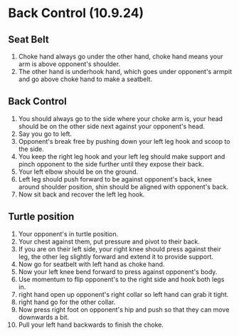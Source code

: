 # Back Control (10.9.24)

## Seat Belt

1. Choke hand always go under the other hand, choke hand means your arm is above opponent's shoulder.
2. The other hand is underhook hand, which goes under opponent's armpit and go above choke hand to make a seatbelt.

## Back Control

1. You should always go to the side where your choke arm is, your head should be on the other side next against your opponent's head.
2. Say you go to left.
3. Opponent's break free by pushing down your left leg hook and scoop to the side.
4. You keep the right leg hook and your left leg should make support and pinch opponent to the side further until they expose their back.
5. Your left elbow should be on the ground.
6. Left leg should push forward to be against opponent's back, knee around shoulder position, shin should be aligned with opponent's back.
7. Now sit back and recover the left leg hook.

## Turtle position

1. Your opponent's in turtle position.
2. Your chest against them, put pressure and pivot to their back.
3. If you are on their left side, your right knee should press against their leg, the other leg slightly forward and extend it to provide support.
4. Now go for seatbelt with left hand as choke hand.
5. Now your left knee bend forward to press against opponent's body.
6. Use momentum to flip opponent's to the right side and hook both legs in.
7. right hand open up opponent's right collar so left hand can grab it tight.
8. right hand go for the other collar.
9. Now press right foot on opponent's hip and push so that they can move downwards a bit.
10. Pull your left hand backwards to finish the choke.





